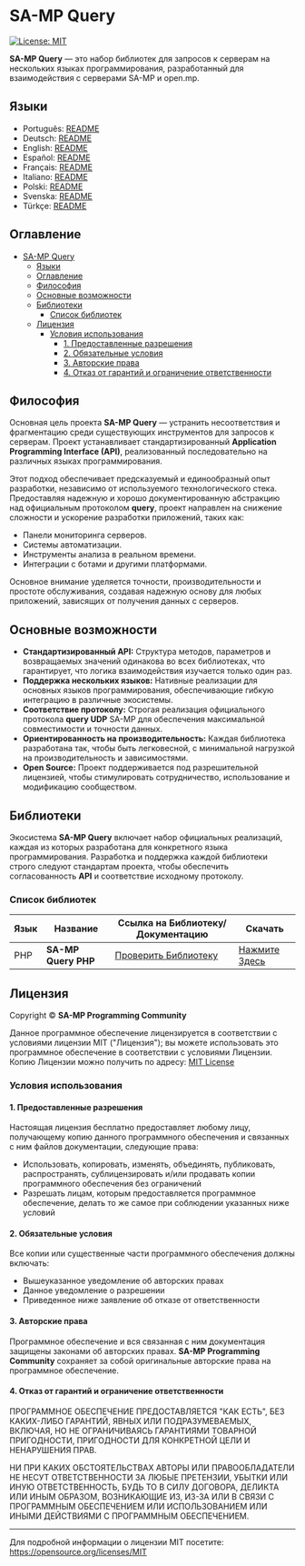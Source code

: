 # SA-MP Query

[![License: MIT](https://img.shields.io/badge/License-MIT-blue.svg)](https://opensource.org/licenses/MIT)

**SA-MP Query** — это набор библиотек для запросов к серверам на нескольких языках программирования, разработанный для взаимодействия с серверами SA-MP и open.mp.

## Языки

- Português: [README](../../)
- Deutsch: [README](../Deutsch/README.md)
- English: [README](../English/README.md)
- Español: [README](../Espanol/README.md)
- Français: [README](../Francais/README.md)
- Italiano: [README](../Italiano/README.md)
- Polski: [README](../Polski/README.md)
- Svenska: [README](../Svenska/README.md)
- Türkçe: [README](../Turkce/README.md)

## Оглавление

- [SA-MP Query](#sa-mp-query)
  - [Языки](#языки)
  - [Оглавление](#оглавление)
  - [Философия](#философия)
  - [Основные возможности](#основные-возможности)
  - [Библиотеки](#библиотеки)
    - [Список библиотек](#список-библиотек)
  - [Лицензия](#лицензия)
    - [Условия использования](#условия-использования)
      - [1. Предоставленные разрешения](#1-предоставленные-разрешения)
      - [2. Обязательные условия](#2-обязательные-условия)
      - [3. Авторские права](#3-авторские-права)
      - [4. Отказ от гарантий и ограничение ответственности](#4-отказ-от-гарантий-и-ограничение-ответственности)

## Философия

Основная цель проекта **SA-MP Query** — устранить несоответствия и фрагментацию среди существующих инструментов для запросов к серверам. Проект устанавливает стандартизированный **Application Programming Interface (API)**, реализованный последовательно на различных языках программирования.

Этот подход обеспечивает предсказуемый и единообразный опыт разработки, независимо от используемого технологического стека. Предоставляя надежную и хорошо документированную абстракцию над официальным протоколом **query**, проект направлен на снижение сложности и ускорение разработки приложений, таких как:
- Панели мониторинга серверов.
- Системы автоматизации.
- Инструменты анализа в реальном времени.
- Интеграции с ботами и другими платформами.

Основное внимание уделяется точности, производительности и простоте обслуживания, создавая надежную основу для любых приложений, зависящих от получения данных с серверов.

## Основные возможности

- **Стандартизированный API:** Структура методов, параметров и возвращаемых значений одинакова во всех библиотеках, что гарантирует, что логика взаимодействия изучается только один раз.
- **Поддержка нескольких языков:** Нативные реализации для основных языков программирования, обеспечивающие гибкую интеграцию в различные экосистемы.
- **Соответствие протоколу:** Строгая реализация официального протокола **query UDP** SA-MP для обеспечения максимальной совместимости и точности данных.
- **Ориентированность на производительность:** Каждая библиотека разработана так, чтобы быть легковесной, с минимальной нагрузкой на производительность и зависимостями.
- **Open Source:** Проект поддерживается под разрешительной лицензией, чтобы стимулировать сотрудничество, использование и модификацию сообществом.

## Библиотеки

Экосистема **SA-MP Query** включает набор официальных реализаций, каждая из которых разработана для конкретного языка программирования. Разработка и поддержка каждой библиотеки строго следуют стандартам проекта, чтобы обеспечить согласованность **API** и соответствие исходному протоколу.

### Список библиотек

| Язык | Название            | Ссылка на Библиотеку/Документацию           | Скачать                                                                                |
| ---- | ------------------- | ------------------------------------------- | -------------------------------------------------------------------------------------- |
| PHP  | **SA-MP Query PHP** | [Проверить Библиотеку](../../libraries/php) | [Нажмите Здесь](https://github.com/spc-samp/samp-query/releases/download/v1.0/php.zip) |

## Лицензия

Copyright © **SA-MP Programming Community**

Данное программное обеспечение лицензируется в соответствии с условиями лицензии MIT ("Лицензия"); вы можете использовать это программное обеспечение в соответствии с условиями Лицензии. Копию Лицензии можно получить по адресу: [MIT License](https://opensource.org/licenses/MIT)

### Условия использования

#### 1. Предоставленные разрешения

Настоящая лицензия бесплатно предоставляет любому лицу, получающему копию данного программного обеспечения и связанных с ним файлов документации, следующие права:
* Использовать, копировать, изменять, объединять, публиковать, распространять, сублицензировать и/или продавать копии программного обеспечения без ограничений
* Разрешать лицам, которым предоставляется программное обеспечение, делать то же самое при соблюдении указанных ниже условий

#### 2. Обязательные условия

Все копии или существенные части программного обеспечения должны включать:
* Вышеуказанное уведомление об авторских правах
* Данное уведомление о разрешении
* Приведенное ниже заявление об отказе от ответственности

#### 3. Авторские права

Программное обеспечение и вся связанная с ним документация защищены законами об авторских правах. **SA-MP Programming Community** сохраняет за собой оригинальные авторские права на программное обеспечение.

#### 4. Отказ от гарантий и ограничение ответственности

ПРОГРАММНОЕ ОБЕСПЕЧЕНИЕ ПРЕДОСТАВЛЯЕТСЯ "КАК ЕСТЬ", БЕЗ КАКИХ-ЛИБО ГАРАНТИЙ, ЯВНЫХ ИЛИ ПОДРАЗУМЕВАЕМЫХ, ВКЛЮЧАЯ, НО НЕ ОГРАНИЧИВАЯСЬ ГАРАНТИЯМИ ТОВАРНОЙ ПРИГОДНОСТИ, ПРИГОДНОСТИ ДЛЯ КОНКРЕТНОЙ ЦЕЛИ И НЕНАРУШЕНИЯ ПРАВ.

НИ ПРИ КАКИХ ОБСТОЯТЕЛЬСТВАХ АВТОРЫ ИЛИ ПРАВООБЛАДАТЕЛИ НЕ НЕСУТ ОТВЕТСТВЕННОСТИ ЗА ЛЮБЫЕ ПРЕТЕНЗИИ, УБЫТКИ ИЛИ ИНУЮ ОТВЕТСТВЕННОСТЬ, БУДЬ ТО В СИЛУ ДОГОВОРА, ДЕЛИКТА ИЛИ ИНЫМ ОБРАЗОМ, ВОЗНИКАЮЩИЕ ИЗ, ИЗ-ЗА ИЛИ В СВЯЗИ С ПРОГРАММНЫМ ОБЕСПЕЧЕНИЕМ ИЛИ ИСПОЛЬЗОВАНИЕМ ИЛИ ИНЫМИ ДЕЙСТВИЯМИ С ПРОГРАММНЫМ ОБЕСПЕЧЕНИЕМ.

---

Для подробной информации о лицензии MIT посетите: https://opensource.org/licenses/MIT